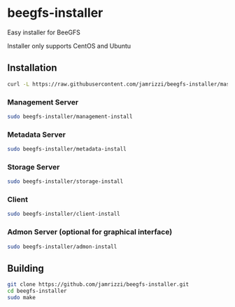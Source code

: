 # beegfs-installer
Easy installer for BeeGFS

Installer only supports CentOS and Ubuntu

## Installation

```sh
curl -L https://raw.githubusercontent.com/jamrizzi/beegfs-installer/master/scripts/download.sh | bash
```

### Management Server
```sh
sudo beegfs-installer/management-install
```

### Metadata Server
```sh
sudo beegfs-installer/metadata-install
```

### Storage Server
```sh
sudo beegfs-installer/storage-install
```

### Client
```sh
sudo beegfs-installer/client-install
```

### Admon Server (optional for graphical interface)
```sh
sudo beegfs-installer/admon-install
```

## Building
```sh
git clone https://github.com/jamrizzi/beegfs-installer.git
cd beegfs-installer
sudo make
```

